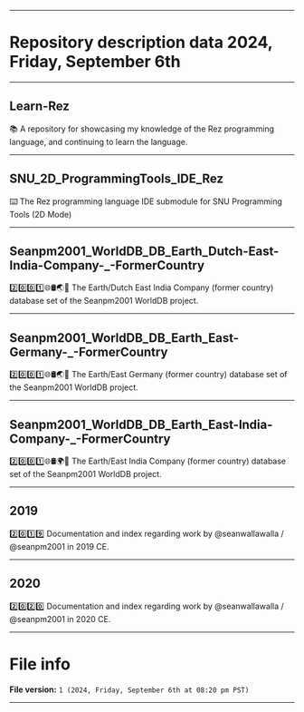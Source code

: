 
***

# Repository description data 2024, Friday, September 6th

---

## Learn-Rez

📚️ A repository for showcasing my knowledge of the Rez programming language, and continuing to learn the language. 

---

## SNU_2D_ProgrammingTools_IDE_Rez

⌨️ The Rez programming language IDE submodule for SNU Programming Tools (2D Mode)

---

## Seanpm2001_WorldDB_DB_Earth_Dutch-East-India-Company-_-FormerCountry

2️⃣️0️⃣️0️⃣️1️⃣️🌐️🛢️🌏️🏴️ The Earth/Dutch East India Company (former country) database set of the Seanpm2001 WorldDB project.

---

## Seanpm2001_WorldDB_DB_Earth_East-Germany-_-FormerCountry

2️⃣️0️⃣️0️⃣️1️⃣️🌐️🛢️🌏️🏴️ The Earth/East Germany (former country) database set of the Seanpm2001 WorldDB project.

---

## Seanpm2001_WorldDB_DB_Earth_East-India-Company-_-FormerCountry

2️⃣️0️⃣️0️⃣️1️⃣️🌐️🛢️🌍️🏴️ The Earth/East India Company (former country) database set of the Seanpm2001 WorldDB project.

---

## 2019

2️⃣️0️⃣️1️⃣️9️⃣️ Documentation and index regarding work by @seanwallawalla / @seanpm2001 in 2019 CE.

---

## 2020

2️⃣️0️⃣️2️⃣️0️⃣️ Documentation and index regarding work by @seanwallawalla / @seanpm2001 in 2020 CE.

***

# File info

**File version:** `1 (2024, Friday, September 6th at 08:20 pm PST)`

***

